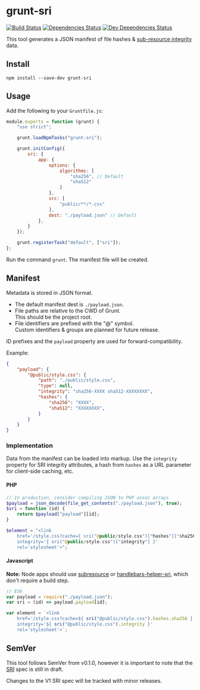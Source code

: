 # grunt-sri

[![Build Status](https://travis-ci.org/neftaly/grunt-sri.svg?branch=master)](https://travis-ci.org/neftaly/grunt-sri)
[![Dependencies Status](https://david-dm.org/neftaly/npm-subresource.svg)](https://david-dm.org/mozilla/srihash.org)
[![Dev Dependencies Status](https://david-dm.org/neftaly/npm-subresource/dev-status.svg)](https://david-dm.org/mozilla/srihash.org#info=devDependencies)

This tool generates a JSON manifest of file hashes & [sub-resource integrity](https://srihash.org/) data.



## Install
```shell
npm install --save-dev grunt-sri
```



## Usage
Add the following to your `Gruntfile.js`:
```js
module.exports = function (grunt) {
    "use strict";

    grunt.loadNpmTasks("grunt-sri");

    grunt.initConfig({
        sri: {
            app: {
                options: {
                    algorithms: [
                        "sha256", // Default
                        "sha512"
                    ]
                },
                src: [
                    "public/**/*.css"
                ],
                dest: "./payload.json" // Default
            },
        }
    });

    grunt.registerTask("default", ["sri"]);
};
```

Run the command `grunt`. The manifest file will be created.



## Manifest
Metadata is stored in JSON format.

* The default manifest dest is `./payload.json`.
* File paths are relative to the CWD of Grunt.  
  This should be the project root.
* File identifiers are prefixed with the "@" symbol.  
  Custom identifiers & groups are planned for future release.

ID prefixes and the `payload` property are used for forward-compatibility.

Example:
```json
{
    "payload": {
        "@public/style.css": {
            "path": "./public/style.css",
            "type": null,
            "integrity": "sha256-XXXX sha512-XXXXXXXX",
            "hashes": {
                "sha256": "XXXX",
                "sha512": "XXXXXXXX",
            }
        }
    }
}
```


### Implementation
Data from the manifest can be loaded into markup.
Use the `integrity` property for SRI integrity attributes, a hash from `hashes` as a URL parameter for client-side caching, etc.

#### PHP
```php
// In production, consider compiling JSON to PHP assoc arrays
$payload = json_decode(file_get_contents("./payload.json"), true);
$sri = function (id) {
    return $payload["payload"][id];
}

$element = "<link
    href='/style.css?cache={ sri("@public/style.css")["hashes"]["sha256"] }'
    integrity='{ sri("@public/style.css")["integrity"] }'
    rel='stylesheet'>";
```

#### Javascript
**Note:** Node apps should use [subresource](https://github.com/neftaly/npm-subresource) or [handlebars-helper-sri](https://github.com/neftaly/handlebars-helper-sri), which don't require a build step.

```js
// ES6
var payload = require("./payload.json");
var sri = (id) => payload.payload[id];

var element = `<link
    href='/style.css?cache=${ sri("@public/style.css").hashes.sha256 }'
    integrity='${ sri("@public/style.css").integrity }'
    rel='stylesheet'>`;
```



## SemVer
This tool follows SemVer from v0.1.0, however it is important to note that the [SRI](http://www.w3.org/TR/SRI) spec is still in draft.

Changes to the V1 SRI spec will be tracked with minor releases.
